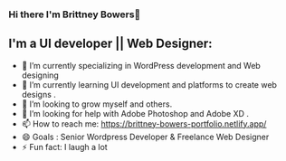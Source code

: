 ### Hi there I'm Brittney Bowers👋
## I'm a UI developer || Web Designer:
 
- 🔭 I’m currently specializing in WordPress development and Web designing
- 🌱 I’m currently learning UI development and platforms to create web designs .
- 👯 I’m looking to grow myself and others.
- 🤔 I’m looking for help with Adobe Photoshop and Adobe XD .
- 📫 How to reach me: https://brittney-bowers-portfolio.netlify.app/
- 😄 Goals : Senior Wordpress Developer & Freelance Web Designer 
- ⚡ Fun fact: I laugh a lot
<!--
**bee-byte/bee-byte** is a ✨ _special_ ✨ repository because its `README.md` (this file) appears on your GitHub profile.

